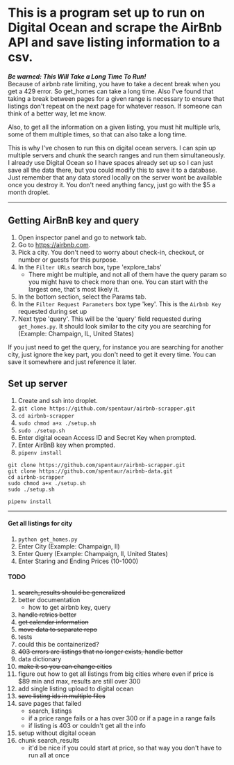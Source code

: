 # This is a program set up to run on Digital Ocean and scrape the AirBnb API and save listing information to a csv.

**_Be warned: This Will Take a Long Time To Run!_**  
Because of airbnb rate limiting, you have to take a decent break when you
get a 429 error. So get_homes can take a long time. Also I've found
that taking a break between pages for a given range is necessary to ensure
that listings don't repeat on the next page for whatever reason. If
someone can think of a better way, let me know.  
    
Also, to get all the information on a given listing, you must hit
multiple urls, some of them multiple times, so that can also take a
long time.  
  
This is why I've chosen to run this on digital ocean servers. I can spin up
multiple servers and chunk the search ranges and run them simultaneously. I
 already
use Digital Ocean so I have spaces already set up so I can just save all the
 data
there, but you could modify this to save it to a database. Just remember
that any data stored locally on the server wont be available once you
destroy it. You don't need anything fancy, just go with the $5 a month
droplet.
   

----

## Getting AirBnB key and query

1) Open inspector panel and go to network tab.
2) Go to https://airbnb.com.
3) Pick a city. You don't need to worry about check-in, checkout, or number
 or guests for this purpose.
4) In the `Filter URLs` search box, type 'explore_tabs'
    - There might be multiple, and not all of them have the query param so
     you might have to check more than one. You can start with the largest
      one, that's most likely it. 
5) In the bottom section, select the Params tab.
6) In the  `Filter Request Parameters` box type 'key'. This is the `Airbnb
 Key` requested during set up
7) Next type 'query'. This will be the 'query' field requested during
  `get_homes.py`. It should look similar to the city you are searching
   for (Example: Champaign, IL, United States)

If you just need to get the query, for instance you are searching for
 another city, just ignore the key part, you don't need to get it every time. 
 You can save it somewhere and just reference it later.


## Set up server
1) Create and ssh into droplet.
2) `git clone https://github.com/spentaur/airbnb-scrapper.git`
3) `cd airbnb-scrapper`
4) `sudo chmod a+x ./setup.sh`
5) `sudo ./setup.sh`
6) Enter digital ocean Access ID and Secret Key when prompted.
6) Enter AirBnB key when prompted.
7) `pipenv install`

```
git clone https://github.com/spentaur/airbnb-scrapper.git
git clone https://github.com/spentaur/airbnb-data.git
cd airbnb-scrapper
sudo chmod a+x ./setup.sh
sudo ./setup.sh
```
`pipenv install`

----

#### Get all listings for city

1) `python get_homes.py`
2) Enter City (Example: Champaign, Il)
3) Enter Query (Example: Champaign, Il, United States)
4) Enter Staring and Ending Prices (10-1000)


#### TODO
1) ~~search_results should be generalized~~
2) better documentation
    - how to get airbnb key, query
3) ~~handle retries better~~
4) ~~get calendar information~~
5) ~~move data to separate repo~~
6) tests
7) could this be containerized?
8) ~~403 errors are listings that no longer exists, handle better~~
9) data dictionary
10) ~~make it so you can change cities~~
11) figure out how to get all listings from big cities where even if price
 is $89 min and max, results are still over 300
12) add single listing upload to digital ocean
13) ~~save listing ids in multiple files~~
14) save pages that failed
    - search, listings
    - if a price range fails or a has over 300 or if a page in a range fails
    - if listing is 403 or couldn't get all the info 
15) setup without digital ocean
16) chunk search_results
    - it'd be nice if you could start at price, so that way you don't have
     to run all at once